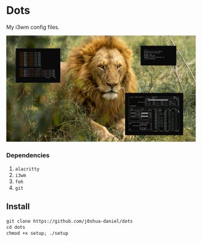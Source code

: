 # Dots
My i3wm config files.

![dots](https://github.com/j0shua-daniel/images/blob/main/dots.png?raw=true)

### Dependencies
1. `alacritty`
2. `i3wm`
3. `feh`
4. `git`

## Install
```
git clone https://github.com/j0shua-daniel/dots
cd dots
chmod +x setup; ./setup
```
